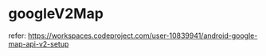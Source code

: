 googleV2Map
===========
refer:
https://workspaces.codeproject.com/user-10839941/android-google-map-api-v2-setup

